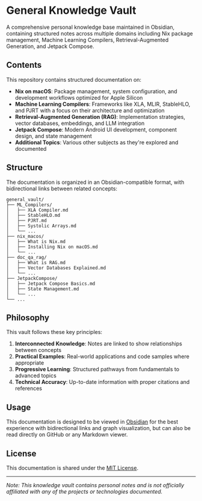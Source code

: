 # General Knowledge Vault

A comprehensive personal knowledge base maintained in Obsidian, containing structured notes across multiple domains including Nix package management, Machine Learning Compilers, Retrieval-Augmented Generation, and Jetpack Compose.

## Contents

This repository contains structured documentation on:

- **Nix on macOS**: Package management, system configuration, and development workflows optimized for Apple Silicon
- **Machine Learning Compilers**: Frameworks like XLA, MLIR, StableHLO, and PJRT with a focus on their architecture and optimization
- **Retrieval-Augmented Generation (RAG)**: Implementation strategies, vector databases, embeddings, and LLM integration
- **Jetpack Compose**: Modern Android UI development, component design, and state management
- **Additional Topics**: Various other subjects as they're explored and documented

## Structure

The documentation is organized in an Obsidian-compatible format, with bidirectional links between related concepts:

```
general_vault/
├── ML_Compilers/
│   ├── XLA Compiler.md
│   ├── StableHLO.md
│   ├── PJRT.md
│   ├── Systolic Arrays.md
│   └── ...
├── nix_macos/
│   ├── What is Nix.md
│   ├── Installing Nix on macOS.md
│   └── ...
├── doc_qa_rag/
│   ├── What is RAG.md
│   ├── Vector Databases Explained.md
│   └── ...
├── JetpackCompose/
│   ├── Jetpack Compose Basics.md
│   ├── State Management.md
│   └── ...
└── ...
```

## Philosophy

This vault follows these key principles:

1. **Interconnected Knowledge**: Notes are linked to show relationships between concepts
2. **Practical Examples**: Real-world applications and code samples where appropriate
3. **Progressive Learning**: Structured pathways from fundamentals to advanced topics
4. **Technical Accuracy**: Up-to-date information with proper citations and references

## Usage

This documentation is designed to be viewed in [Obsidian](https://obsidian.md/) for the best experience with bidirectional links and graph visualization, but can also be read directly on GitHub or any Markdown viewer.

## License

This documentation is shared under the [MIT License](LICENSE).

---

*Note: This knowledge vault contains personal notes and is not officially affiliated with any of the projects or technologies documented.*